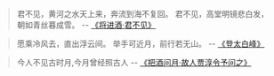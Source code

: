 >君不见，黄河之水天上来，奔流到海不复回。
>君不见，高堂明镜悲白发，朝如青丝暮成雪。  -- [《将进酒·君不见》](https://so.gushiwen.cn/shiwenv_ee16df5673bc.aspx)

>愿乘冷风去，直出浮云间。
>举手可近月，前行若无山。  -- [《登太白峰》](https://so.gushiwen.cn/search.aspx?value=%E7%99%BB%E5%A4%AA%E7%99%BD%E5%B3%B0&valuej=%E7%99%BB)

>今人不见古时月,今月曾经照古人  -- [《把酒问月·故人贾淳令予问之》](https://so.gushiwen.cn/shiwenv_837510c0a7c4.aspx)

